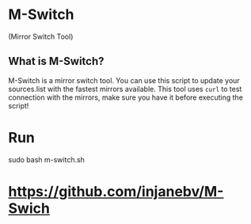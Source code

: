 # M-Switch
(Mirror Switch Tool)

## What is M-Switch?
M-Switch is a mirror switch tool. You can use this script to update your sources.list with the fastest mirrors available. This tool uses `curl` to test connection with the mirrors, make sure you have it before executing the script!

# Run
sudo bash m-switch.sh

# https://github.com/injanebv/M-Swich
